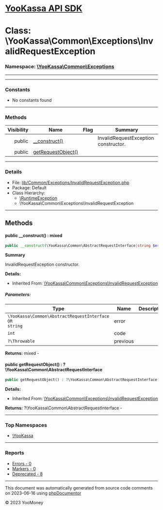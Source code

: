 # [YooKassa API SDK](../home.md)

# Class: \YooKassa\Common\Exceptions\InvalidRequestException
### Namespace: [\YooKassa\Common\Exceptions](../namespaces/yookassa-common-exceptions.md)
---

---
### Constants
* No constants found

---
### Methods
| Visibility | Name | Flag | Summary |
| ----------:| ---- | ---- | ------- |
| public | [__construct()](../classes/YooKassa-Common-Exceptions-InvalidRequestException.md#method___construct) |  | InvalidRequestException constructor. |
| public | [getRequestObject()](../classes/YooKassa-Common-Exceptions-InvalidRequestException.md#method_getRequestObject) |  |  |

---
### Details
* File: [lib/Common/Exceptions/InvalidRequestException.php](../../lib/Common/Exceptions/InvalidRequestException.php)
* Package: Default
* Class Hierarchy: 
  * [\RuntimeException](\RuntimeException)
  * \YooKassa\Common\Exceptions\InvalidRequestException

---
## Methods
<a name="method___construct" class="anchor"></a>
#### public __construct() : mixed

```php
public __construct(\YooKassa\Common\AbstractRequestInterface|string $error, int $code, ?\Throwable $previous = null) : mixed
```

**Summary**

InvalidRequestException constructor.

**Details:**
* Inherited From: [\YooKassa\Common\Exceptions\InvalidRequestException](../classes/YooKassa-Common-Exceptions-InvalidRequestException.md)

##### Parameters:
| Type | Name | Description |
| ---- | ---- | ----------- |
| <code lang="php">\YooKassa\Common\AbstractRequestInterface OR string</code> | error  |  |
| <code lang="php">int</code> | code  |  |
| <code lang="php">?\Throwable</code> | previous  |  |

**Returns:** mixed - 


<a name="method_getRequestObject" class="anchor"></a>
#### public getRequestObject() : ?\YooKassa\Common\AbstractRequestInterface

```php
public getRequestObject() : ?\YooKassa\Common\AbstractRequestInterface
```

**Details:**
* Inherited From: [\YooKassa\Common\Exceptions\InvalidRequestException](../classes/YooKassa-Common-Exceptions-InvalidRequestException.md)

**Returns:** ?\YooKassa\Common\AbstractRequestInterface - 



---

### Top Namespaces

* [\YooKassa](../namespaces/yookassa.md)

---

### Reports
* [Errors - 0](../reports/errors.md)
* [Markers - 0](../reports/markers.md)
* [Deprecated - 8](../reports/deprecated.md)

---

This document was automatically generated from source code comments on 2023-06-16 using [phpDocumentor](http://www.phpdoc.org/)

&copy; 2023 YooMoney